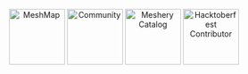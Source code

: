 <p align="center">
  <a href="https://meshery.layer5.io/user/551dcb82-7643-4709-8500-9a60e60030b9?tab=badges" style="display:inline-block;">
    <img src="https://badges.layer5.io/assets/badges/meshmap/meshmap.png" alt="MeshMap" width="100" />
  </a>
  <a href="https://meshery.layer5.io/user/551dcb82-7643-4709-8500-9a60e60030b9?tab=badges" style="display:inline-block;">
    <img src="https://badges.layer5.io/assets/badges/community/community.png" alt="Community" width="100" />
  </a>
  <a href="https://meshery.layer5.io/user/551dcb82-7643-4709-8500-9a60e60030b9?tab=badges" style="display:inline-block;">
    <img src="https://badges.layer5.io/assets/badges/meshery-catalog/meshery-catalog.png" alt="Meshery Catalog" width="100" />
  </a>
  <a href="https://meshery.layer5.io/user/551dcb82-7643-4709-8500-9a60e60030b9?tab=badges" style="display:inline-block;">
    <img src="https://badges.layer5.io/assets/badges/hacktoberfest-contributor/hacktoberfest-contributor.png" alt="Hacktoberfest Contributor" width="100" />
  </a>
</p>
